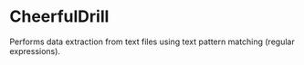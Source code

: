 CheerfulDrill
=============

Performs data extraction from text files using text pattern matching (regular expressions).